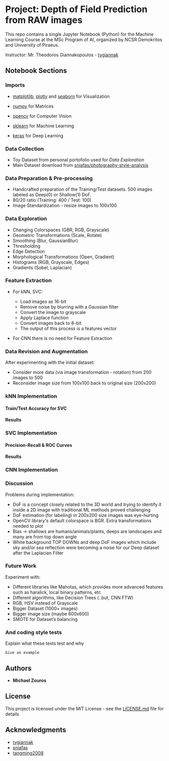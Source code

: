 # Project: Depth of Field Prediction from RAW images

This repo contains a single Jupyter Notebook (Python) for the Machine Learning Course at the MSc Program of AI, organized by NCSR Demokritos and University of Piraeus.

Instructor: Mr. Theodoros Giannakopoulos - [tygiannak](https://github.com/tyiannak)

## Notebook Sections

### Imports

* [matplotlib](https://github.com/matplotlib/matplotlib), [plotly](https://github.com/plotly) and [seaborn](https://github.com/mwaskom/seaborn) for Visualization

* [numpy](https://github.com/numpy/numpy) for Matrices

* [opencv](https://github.com/opencv/opencv) for Computer Vision

* [sklearn](https://github.com/scikit-learn/scikit-learn) for Machine Learning

* [keras](https://github.com/keras-team/keras) for Deep Learning

### Data Collection

* Toy Dataset from personal portofolio used for *Data Exploration*
* Main Dataset download from [sniafas/photography-style-analysis](https://drive.google.com/file/d/1Eht4PDWlRWhWalWXP53da8CvaWy1TBEx/view)

### Data Preparation & Pre-processing

* Handcrafted preparation of the Training/Test datasets. 500 images labeled as Deep(0) or Shallow(1) DoF.
* 80/20 ratio (Training: 400 / Test: 100)
* Image Standardization - resize images to 100x100

### Data Exploration

* Changing Colorspaces (GBR, RGB, Grayscale)
* Geometric Transformations (Scale, Rotate)
* Smoothing (Blur, GaussianBlur)
* Thresholding
* Edge Detection
* Morphological Transformations (Open, Gradient)
* Histograms (RGB, Grayscale, Edges)
* Gradients (Sobel, Laplacian)

### Feature Extraction

* For kNN, SVC:
  * Load images as 16-bit
  * Remove noise by blurring with a Gaussian filter
  * Convert the image to grayscale
  * Apply Laplace function
  * Convert images back to 8-bit
  * The output of this process is a features vector

* For CNN there is no need for Feature Extraction

### Data Revision and Augmentation

After experimenting with the initial dataset:

* Consider more data (via image transformation - rotation) from 200 images to 500
* Reconsider image size from 100x100 back to original size (200x200)

### kNN Implementation

#### Train/Test Accuracy for SVC

#### Results

### SVC Implementation

#### Precision-Recall & ROC Curves

#### Results

### CNN Implementation

### Discussion

Problems during implementation:
* DoF is a concept closely related to the 3D world and trying to identify it inside a 2D image with traditional ML methods proved challenging
* DoF estimation (for labeling) in 200x200 size images was eye-hurting
* OpenCV library's default colorspace is BGR. Extra transformations needed to plot
* Bias -> shallows are humans/animals/plants, deeps are landscapes and many are from top down angle
* White background TOP DOWNs and deep DoF images which include sky and/or sea reflection were becoming a noise for our Deep dataset after the Laplacian Filter 

### Future Work

Experiment with:

* Different libraries like Mahotas, which provides more advanced features such as haralick, local binary patterns, etc
* Different algorithms, like Decision Trees (..but, CNN FTW)
* RGB, HSV instead of Grayscale
* Bigger Dataset (1000+ images)
* Bigger image size (maybe 600x600)
* SMOTE for Dataset’s balancing

### And coding style tests

Explain what these tests test and why

```
Give an example
```

## Authors

* **Michael Zouros**

## License

This project is licensed under the MIT License - see the [LICENSE.md](LICENSE.md) file for details

## Acknowledgments

* [tygiannak](https://github.com/tyiannak)
* [sniafas](https://github.com/sniafas)
* [tangming2008](https://github.com/tangming2008)

